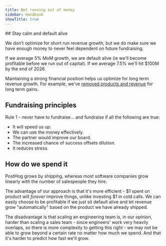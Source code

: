 ```yaml
---
title: Not running out of money
sidebar: Handbook
showTitle: true
---
```


## Stay calm and default alive

We don't optimize for short run revenue growth, but we do make sure we have enough money to never feel dependent on future fundraising.

If we average 5% MoM growth, we are default alive (ie we'll become profitable before we run out of capital). If we average 7.5% we'll hit $100M by the end of 2026.

Maintaining a strong financial position helps us optimize for long term revenue growth. For example, we've [removed products and revenue](/blog/sunsetting-helm-support-posthog) for long term gains.

## Fundraising principles

Rule 1 - never have to fundraise... and fundraise if all the following are true:

* It will speed us up.
* We can use the money effectively.
* The partner would improve our board.
* The increased chance of success offsets dilution.
* It reduces stress.

## How do we spend it

PostHog grows by shipping, whereas most software companies grow linearly with the number of salespeople they hire.

The advantage of our approach is that it's more efficient - $1 spent on product will _forever_ improve things, unlike investing $1 in cold calls. We can easily choose to be profitable if we just sit default alive and let revenue grow "automatically" based on the product we have already shipped.

The disadvantage is that scaling an engineering team is, in our opinion, harder than scaling a sales team - since engineers' work very heavily overlaps, so there is more complexity to getting this right - we may not be able to grow beyond a certain rate no matter how much we spend. And that it's harder to predict how fast we'll grow.